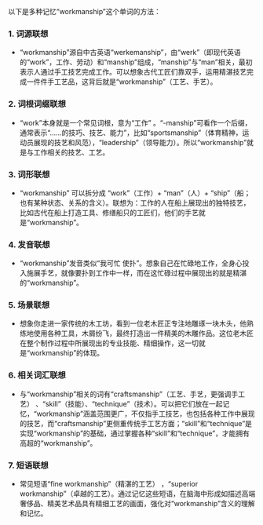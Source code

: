 以下是多种记忆“workmanship”这个单词的方法：

### 1. 词源联想
 - “workmanship”源自中古英语“werkemanship”，由“werk”（即现代英语的“work”，工作、劳动）和“manship”组成，“manship”与“man”相关，最初表示人通过手工技艺完成工作。可以想象古代工匠们靠双手，运用精湛技艺完成一件件手工艺品，这背后就是“workmanship”（工艺、手艺）。

### 2. 词根词缀联想
 - “work”本身就是一个常见词根，意为“工作” 。“-manship”可看作一个后缀，通常表示“……的技巧、技艺、能力”，比如“sportsmanship”（体育精神，运动员展现的技艺和风范），“leadership”（领导能力）。所以“workmanship”就是与工作相关的技艺、工艺。

### 3. 词形联想
 - “workmanship” 可以拆分成 “work”（工作）+ “man”（人）+ “ship”（船；也有某种状态、关系的含义）。联想为：工作的人在船上展现出的独特技艺，比如古代在船上打造工具、修缮船只的工匠们，他们的手艺就是“workmanship”。

### 4. 发音联想
 - “workmanship”发音类似“我可忙 使扑”。想象自己在忙碌地工作，全身心投入施展手艺，就像要扑到工作中一样，而在这忙碌过程中展现出的就是精湛的“workmanship”。

### 5. 场景联想
 - 想象你走进一家传统的木工坊，看到一位老木匠正专注地雕琢一块木头，他熟练地使用各种工具，木屑纷飞，最终打造出一件精美的木雕作品。这位老木匠在整个制作过程中所展现出的专业技能、精细操作，这一切就是“workmanship”的体现。

### 6. 相关词汇联想
 - 与“workmanship”相关的词有“craftsmanship”（工艺、手艺，更强调手工艺） 、“skill”（技能）、“technique”（技术）。可以把它们放在一起记忆，“workmanship”涵盖范围更广，不仅指手工技艺，也包括各种工作中展现的技艺，而“craftsmanship”更侧重传统手工艺方面；“skill”和“technique”是实现“workmanship”的基础，通过掌握各种“skill”和“technique”，才能拥有高超的“workmanship”。

### 7. 短语联想
 - 常见短语“fine workmanship”（精湛的工艺） ，“superior workmanship”（卓越的工艺）。通过记忆这些短语，在脑海中形成如描述高端奢侈品、精美艺术品具有精细工艺的画面，强化对“workmanship”含义的理解和记忆。 